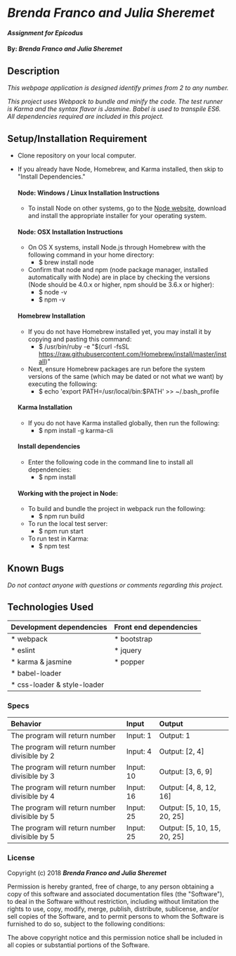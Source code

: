 # _Brenda Franco and Julia Sheremet_

#### _Assignment for Epicodus_

#### By: _**Brenda Franco and Julia Sheremet**_

## Description

_This webpage application is designed identify primes from 2 to any number._

_This project uses Webpack to bundle and minify the code. The test runner is Karma and the syntax flavor is Jasmine. Babel is used to transpile ES6. All dependencies required are included in this project._

## Setup/Installation Requirement

* Clone repository on your local computer.
* If you already have Node, Homebrew, and Karma installed, then skip to "Install Dependencies."

  #### Node: Windows / Linux Installation Instructions
  * To install Node on other systems, go to the <a href="https://nodejs.org/en/">Node website</a>, download and install the appropriate installer for your operating system.

  #### Node: OSX Installation Instructions
  * On OS X systems, install Node.js through Homebrew with the following command in your home directory:
    * $ brew install node
  * Confirm that node and npm (node package manager, installed automatically with Node) are in place by checking the versions (Node should be 4.0.x or higher, npm should be 3.6.x or higher):
    * $ node -v
    * $ npm -v

  #### Homebrew Installation
  * If you do not have Homebrew installed yet, you may install it by copying and pasting this command:
    * $ /usr/bin/ruby -e "$(curl -fsSL https://raw.githubusercontent.com/Homebrew/install/master/install)"
  * Next, ensure Homebrew packages are run before the system versions of the same (which may be dated or not what we want) by executing the following:
    * $ echo 'export PATH=/usr/local/bin:$PATH' >> ~/.bash_profile

  #### Karma Installation
  * If you do not have Karma installed globally, then run the following:
    * $ npm install -g karma-cli

  #### Install dependencies
  * Enter the following code in the command line to install all dependencies:
    * $ npm install

  #### Working with the project in Node:
  * To build and bundle the project in webpack run the following:
    * $ npm run build
  * To run the local test server:
    * $ npm run start
  * To run test in Karma:
    * $ npm test


## Known Bugs

_Do not contact anyone with questions or comments regarding this project._

## Technologies Used

| Development dependencies | Front end dependencies |
| :------------ | :------------- |
| * webpack | * bootstrap |
| * eslint | * jquery |
| * karma & jasmine | * popper
| * babel-loader |  |
| * css-loader & style-loader | | |


### Specs
| Behavior | Input | Output |
| :-------------     | :------------- | :------------- |
| The program will return number | Input: 1 | Output: 1 |
| The program will return number divisible by 2 | Input: 4 | Output: [2, 4] |
| The program will return number divisible by 3 | Input: 10 | Output: [3, 6, 9] |
| The program will return number divisible by 4 | Input: 16 | Output: [4, 8, 12, 16] |
| The program will return number divisible by 5 | Input: 25 | Output: [5, 10, 15, 20, 25] |
| The program will return number divisible by 5 | Input: 25 | Output: [5, 10, 15, 20, 25] |


### License

Copyright (c) 2018 ****_Brenda Franco and Julia Sheremet_****

Permission is hereby granted, free of charge, to any person obtaining a copy of this software and associated documentation files (the "Software"), to deal in the Software without restriction, including without limitation the rights to use, copy, modify, merge, publish, distribute, sublicense, and/or sell copies of the Software, and to permit persons to whom the Software is furnished to do so, subject to the following conditions:

The above copyright notice and this permission notice shall be included in all copies or substantial portions of the Software.
